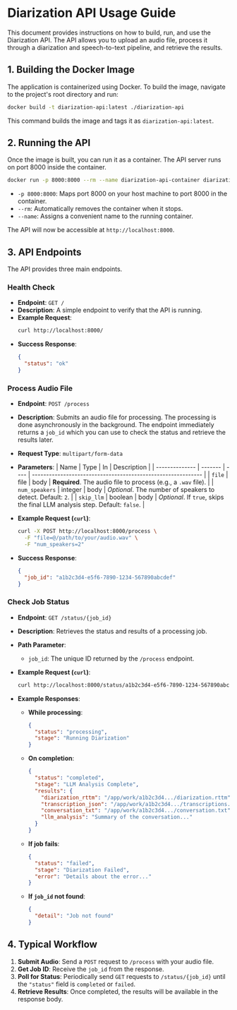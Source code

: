 # Diarization API Usage Guide

This document provides instructions on how to build, run, and use the Diarization API. The API allows you to upload an audio file, process it through a diarization and speech-to-text pipeline, and retrieve the results.

## 1. Building the Docker Image

The application is containerized using Docker. To build the image, navigate to the project's root directory and run:

```bash
docker build -t diarization-api:latest ./diarization-api
```

This command builds the image and tags it as `diarization-api:latest`.

## 2. Running the API

Once the image is built, you can run it as a container. The API server runs on port 8000 inside the container.

```bash
docker run -p 8000:8000 --rm --name diarization-api-container diarization-api:latest
```

- `-p 8000:8000`: Maps port 8000 on your host machine to port 8000 in the container.
- `--rm`: Automatically removes the container when it stops.
- `--name`: Assigns a convenient name to the running container.

The API will now be accessible at `http://localhost:8000`.

## 3. API Endpoints

The API provides three main endpoints.

### Health Check

- **Endpoint**: `GET /`
- **Description**: A simple endpoint to verify that the API is running.
- **Example Request**:
  ```bash
  curl http://localhost:8000/
  ```
- **Success Response**:
  ```json
  {
    "status": "ok"
  }
  ```

### Process Audio File

- **Endpoint**: `POST /process`
- **Description**: Submits an audio file for processing. The processing is done asynchronously in the background. The endpoint immediately returns a `job_id` which you can use to check the status and retrieve the results later.
- **Request Type**: `multipart/form-data`
- **Parameters**:
  | Name           | Type    | In   | Description                                                  |
  | -------------- | ------- | ---- | ------------------------------------------------------------ |
  | `file`         | file    | body | **Required**. The audio file to process (e.g., a `.wav` file). |
  | `num_speakers` | integer | body | *Optional*. The number of speakers to detect. Default: `2`.  |
  | `skip_llm`     | boolean | body | *Optional*. If `true`, skips the final LLM analysis step. Default: `false`. |

- **Example Request (`curl`)**:
  ```bash
  curl -X POST http://localhost:8000/process \
    -F "file=@/path/to/your/audio.wav" \
    -F "num_speakers=2"
  ```

- **Success Response**:
  ```json
  {
    "job_id": "a1b2c3d4-e5f6-7890-1234-567890abcdef"
  }
  ```

### Check Job Status

- **Endpoint**: `GET /status/{job_id}`
- **Description**: Retrieves the status and results of a processing job.
- **Path Parameter**:
  - `job_id`: The unique ID returned by the `/process` endpoint.

- **Example Request (`curl`)**:
  ```bash
  curl http://localhost:8000/status/a1b2c3d4-e5f6-7890-1234-567890abcdef
  ```

- **Example Responses**:

  - **While processing**:
    ```json
    {
      "status": "processing",
      "stage": "Running Diarization"
    }
    ```
  - **On completion**:
    ```json
    {
      "status": "completed",
      "stage": "LLM Analysis Complete",
      "results": {
        "diarization_rttm": "/app/work/a1b2c3d4.../diarization.rttm",
        "transcription_json": "/app/work/a1b2c3d4.../transcriptions.json",
        "conversation_txt": "/app/work/a1b2c3d4.../conversation.txt",
        "llm_analysis": "Summary of the conversation..."
      }
    }
    ```
  - **If job fails**:
    ```json
    {
      "status": "failed",
      "stage": "Diarization Failed",
      "error": "Details about the error..."
    }
    ```
  - **If `job_id` not found**:
    ```json
    {
      "detail": "Job not found"
    }
    ```

## 4. Typical Workflow

1.  **Submit Audio**: Send a `POST` request to `/process` with your audio file.
2.  **Get Job ID**: Receive the `job_id` from the response.
3.  **Poll for Status**: Periodically send `GET` requests to `/status/{job_id}` until the `"status"` field is `completed` or `failed`.
4.  **Retrieve Results**: Once completed, the results will be available in the response body.